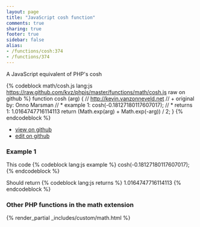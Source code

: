 ```yaml
---
layout: page
title: "JavaScript cosh function"
comments: true
sharing: true
footer: true
sidebar: false
alias:
- /functions/cosh:374
- /functions/374
---
```

<!-- Generated by Rakefile:build -->
A JavaScript equivalent of PHP's cosh

{% codeblock math/cosh.js lang:js https://raw.github.com/kvz/phpjs/master/functions/math/cosh.js raw on github %}
function cosh (arg) {
  // http://kevin.vanzonneveld.net
  // +   original by: Onno Marsman
  // *     example 1: cosh(-0.18127180117607017);
  // *     returns 1: 1.0164747716114113
  return (Math.exp(arg) + Math.exp(-arg)) / 2;
}
{% endcodeblock %}

 - [view on github](https://github.com/kvz/phpjs/blob/master/functions/math/cosh.js)
 - [edit on github](https://github.com/kvz/phpjs/edit/master/functions/math/cosh.js)

### Example 1
This code
{% codeblock lang:js example %}
cosh(-0.18127180117607017);
{% endcodeblock %}

Should return
{% codeblock lang:js returns %}
1.0164747716114113
{% endcodeblock %}


### Other PHP functions in the math extension
{% render_partial _includes/custom/math.html %}
